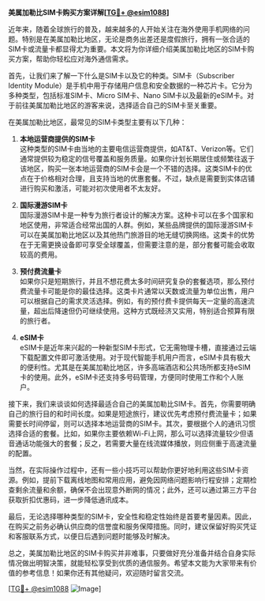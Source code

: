 **美属加勒比SIM卡购买方案详解[[TG💪+ @esim1088](https://t.me/s/esim1088)]**

近年来，随着全球旅行的普及，越来越多的人开始关注在海外使用手机网络的问题。特别是在美属加勒比地区，无论是商务出差还是度假旅行，拥有一张合适的SIM卡或流量卡都显得尤为重要。本文将为你详细介绍美属加勒比地区的SIM卡购买方案，帮助你轻松应对海外通信需求。

首先，让我们来了解一下什么是SIM卡以及它的种类。SIM卡（Subscriber Identity Module）是手机中用于存储用户信息和安全数据的一种芯片卡。它分为多种类型，包括标准SIM卡、Micro SIM卡、Nano SIM卡以及最新的eSIM卡。对于前往美属加勒比地区的游客来说，选择适合自己的SIM卡至关重要。

在美属加勒比地区，最常见的SIM卡类型主要有以下几种：

1. **本地运营商提供的SIM卡**  
   这种类型的SIM卡由当地的主要电信运营商提供，如AT&T、Verizon等。它们通常提供较为稳定的信号覆盖和服务质量。如果你计划长期居住或频繁往返于该地区，购买一张本地运营商的SIM卡会是一个不错的选择。这类SIM卡的优点在于价格相对合理，且支持当地的优惠套餐。不过，缺点是需要到实体店铺进行购买和激活，可能对初次使用者不太友好。

2. **国际漫游SIM卡**  
   国际漫游SIM卡是一种专为旅行者设计的解决方案。这种卡可以在多个国家和地区使用，非常适合经常出国的人群。例如，某些品牌提供的国际漫游SIM卡可以在美属加勒比地区以及其他热门旅游目的地无缝切换网络。这类卡的优势在于无需更换设备即可享受全球覆盖，但需要注意的是，部分套餐可能会收取较高的费用。

3. **预付费流量卡**  
   如果你只是短期旅行，并且不想花费太多时间研究复杂的套餐选项，那么预付费流量卡可能是你的最佳选择。这类卡片通常以天数或流量为单位出售，用户可以根据自己的需求灵活选择。例如，有的预付费卡提供每天一定量的高速流量，超出后降速但仍可继续使用。这种方式既经济又实用，特别适合预算有限的旅行者。

4. **eSIM卡**  
   eSIM卡是近年来兴起的一种新型SIM卡形式，它无需物理卡槽，直接通过云端下载配置文件即可激活使用。对于现代智能手机用户而言，eSIM卡具有极大的便利性。尤其是在美属加勒比地区，许多高端酒店和公共场所都支持eSIM卡的使用。此外，eSIM卡还支持多号码管理，方便同时使用工作和个人账户。

接下来，我们来谈谈如何选择最适合自己的美属加勒比SIM卡。首先，你需要明确自己的旅行目的和时间长度。如果是短途旅行，建议优先考虑预付费流量卡；如果需要长时间停留，则可以选择本地运营商的SIM卡。其次，要根据个人的通讯习惯选择合适的套餐。比如，如果你主要依赖Wi-Fi上网，那么可以选择流量较少但语音通话功能强大的套餐；反之，若需要大量在线流媒体播放，则应侧重于高速流量的配置。

当然，在实际操作过程中，还有一些小技巧可以帮助你更好地利用这些SIM卡资源。例如，提前下载离线地图和常用应用，避免因网络问题影响行程安排；定期检查剩余流量和余额，确保不会出现意外断网的情况；此外，还可以通过第三方平台获取折扣优惠码，进一步降低通讯成本。

最后，无论选择哪种类型的SIM卡，安全性和稳定性始终是首要考量因素。因此，在购买之前务必确认供应商的信誉度和服务保障措施。同时，建议保留好购买凭证和客服联系方式，以便日后遇到问题时能够及时解决。

总之，美属加勒比地区的SIM卡购买并非难事，只要做好充分准备并结合自身实际情况做出明智决策，就能轻松享受到优质的通信服务。希望本文能为大家带来有价值的参考信息！如果你还有其他疑问，欢迎随时留言交流。

[[TG💪+ @esim1088](https://t.me/s/esim1088) ![Image](https://i.postimg.cc/4NQfJmqS/Snipaste-2025-05-13-00-14-12.png)]